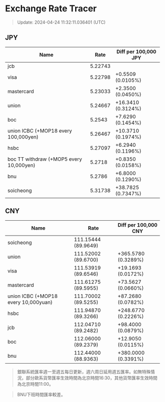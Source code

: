 # Exchange Rate Tracer

> Update: 2024-04-24 11:32:11.036401 (UTC)

## JPY

| Name                                    |    Rate | Diff per 100,000 JPY   |
|-----------------------------------------|---------|------------------------|
| jcb                                     | 5.22743 |                        |
| visa                                    | 5.22798 | +0.5509 (0.0105%)      |
| mastercard                              | 5.23033 | +2.3500 (0.0450%)      |
| union                                   | 5.24667 | +16.3410 (0.3124%)     |
| boc                                     | 5.2543  | +7.6290 (0.1454%)      |
| union ICBC (+MOP18 every 100,000yen)    | 5.26467 | +10.3710 (0.1974%)     |
| hsbc                                    | 5.27097 | +6.2940 (0.1196%)      |
| boc TT withdraw (+MOP5 every 10,000yen) | 5.2718  | +0.8350 (0.0158%)      |
| bnu                                     | 5.2786  | +6.8000 (0.1290%)      |
| soicheong                               | 5.31738 | +38.7825 (0.7347%)     |

## CNY

| Name                                 | Rate                | Diff per 100,000 CNY   |
|--------------------------------------|---------------------|------------------------|
| soicheong                            | 111.15444	(89.9649) |                        |
| union                                | 111.52002	(89.6700) | +365.5780 (0.3289%)    |
| visa                                 | 111.53919	(89.6546) | +19.1693 (0.0172%)     |
| mastercard                           | 111.61275	(89.5955) | +73.5627 (0.0660%)     |
| union ICBC (+MOP18 every 10,000yuan) | 111.70002	(89.5255) | +87.2680 (0.0782%)     |
| hsbc                                 | 111.94870	(89.3266) | +248.6770 (0.2226%)    |
| jcb                                  | 112.04710	(89.2482) | +98.4000 (0.0879%)     |
| boc                                  | 112.06000	(89.2379) | +12.9050 (0.0115%)     |
| bnu                                  | 112.44000	(88.9363) | +380.0000 (0.3391%)    |


> 銀聯系統匯率週一至週五每日更新，週六周日延用週五匯率。如無特殊情況，部分歐系貨幣匯率生效時間為北京時間16:30，其他貨幣匯率生效時間為北京時間11:00。

> BNU下班時間匯率較差。

